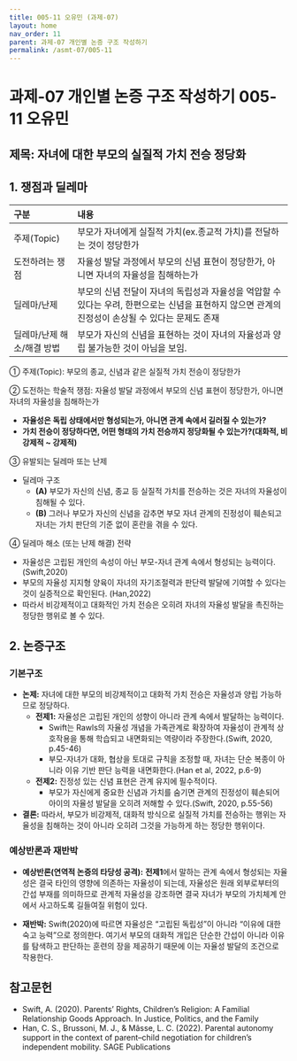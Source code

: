```yaml
---
title: 005-11 오유민 (과제-07)
layout: home
nav_order: 11
parent: 과제-07 개인별 논증 구조 작성하기
permalink: /asmt-07/005-11
---
```


# 과제-07 개인별 논증 구조 작성하기 005-11 오유민

## 제목: 자녀에 대한 부모의 실질적 가치 전승 정당화  

## 1. 쟁점과 딜레마

| 구분 | 내용 |
|:---|:---|
| 주제(Topic) | 부모가 자녀에게 실질적 가치(ex.종교적 가치)를 전달하는 것이 정당한가 |
| 도전하려는 쟁점 | 자율성 발달 과정에서 부모의 신념 표현이 정당한가, 아니면 자녀의 자율성을 침해하는가 |
| 딜레마/난제 | 부모의 신념 전달이 자녀의 독립성과 자율성을 억압할 수 있다는 우려, 한편으로는 신념을 표현하지 않으면 관계의 진정성이 손상될 수 있다는 문제도 존재 |
| 딜레마/난제 해소/해결 방법 | 부모가 자신의 신념을 표현하는 것이 자녀의 자율성과 양립 불가능한 것이 아님을 보임. |

① 주제(Topic): 부모의 종교, 신념과 같은 실질적 가치 전승이 정당한가 

② 도전하는 학술적 쟁점: 자율성 발달 과정에서 부모의 신념 표현이 정당한가, 아니면 자녀의 자율성을 침해하는가

- **자율성은 독립 상태에서만 형성되는가, 아니면 관계 속에서 길러질 수 있는가?**
- **가치 전승이 정당하다면, 어떤 형태의 가치 전승까지 정당화될 수 있는가?(대화적, 비강제적 ~ 강제적)**

③ 유발되는 딜레마 또는 난제

- 딜레마 구조
  - **(A)** 부모가 자신의 신념, 종교 등 실질적 가치를 전승하는 것은 자녀의 자율성이 침해될 수 있다.
  - **(B)** 그러나 부모가 자신의 신념을 감추면 부모 자녀 관계의 진정성이 훼손되고 자녀는 가치 판단의 기준 없이 혼란을 겪을 수 있다.

④ 딜레마 해소 (또는 난제 해결) 전략

- 자율성은 고립된 개인의 속성이 아닌 부모-자녀 관계 속에서 형성되는 능력이다.(Swift,2020)
- 부모의 자율성 지지형 양육이 자녀의 자기조절력과 판단력 발달에 기여할 수 있다는 것이 실증적으로 확인된다. (Han,2022)
- 따라서 비강제적이고 대화적인 가치 전승은 오히려 자녀의 자율성 발달을 촉진하는 정당한 행위로 볼 수 있다.

## 2. 논증구조

### 기본구조

- **논제:** 자녀에 대한 부모의 비강제적이고 대화적 가치 전승은 자율성과 양립 가능하므로 정당하다.
  - **전제1:** 자율성은 고립된 개인의 성향이 아니라 관계 속에서 발달하는 능력이다.
    - Swift는 Rawls의 자율성 개념을 가족관계로 확장하여 자율성이 관계적 상호작용을 통해 학습되고 내면화되는 역량이라 주장한다.(Swift, 2020, p.45-46)
	- 부모-자녀가 대화, 협상을 토대로 규칙을 조정할 때, 자녀는 단순 복종이 아니라 이유 기반 판단 능력을 내면화한다.(Han et al, 2022, p.6-9)
  - **전제2:** 진정성 있는 신념 표현은 관계 유지에 필수적이다.
    - 부모가 자신에게 중요한 신념과 가치를 숨기면 관계의 진정성이 훼손되어 아이의 자율성 발달을 오히려 저해할 수 있다.(Swift, 2020, p.55-56)
- **결론:** 따라서, 부모가 비강제적, 대화적 방식으로 실질적 가치를 전승하는 행위는 자율성을 침해하는 것이 아니라 오히려 그것을 가능하게 하는 정당한 행위이다.

### 예상반론과 재반박

- **예상반론(연역적 논증의 타당성 공격):** **전제1**에서 말하는 관계 속에서 형성되는 자율성은 결국 타인의 영향에 의존하는 자율성이 되는데, 자율성은 원래 외부로부터의 간섭 부재를 의미하므로 관계적 자율성을 강조하면 결국 자녀가 부모의 가치체계 안에서 사고하도록 길들여질 위험이 있다.

- **재반박:** Swift(2020)에 따르면 자율성은 “고립된 독립성”이 아니라 “이유에 대한 숙고 능력”으로 정의한다. 여기서 부모의 대화적 개입은 단순한 간섭이 아니라 이유를 탐색하고 판단하는 훈련의 장을 제공하기 때문에 이는 자율성 발달의 조건으로 작용한다.

## 참고문헌

- Swift, A. (2020). Parents’ Rights, Children’s Religion: A Familial Relationship Goods Approach. In Justice, Politics, and the Family 
- Han, C. S., Brussoni, M. J., & Mâsse, L. C. (2022). Parental autonomy support in the context of parent–child negotiation for children’s independent mobility. SAGE Publications